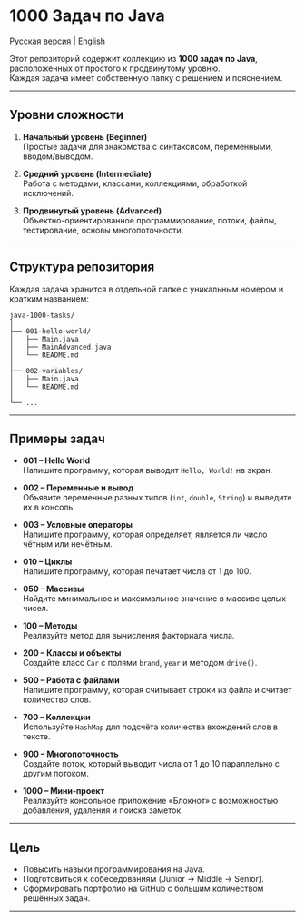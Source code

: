 # 1000 Задач по Java

[Русская версия](README.ru.md) | [English](README.md)

Этот репозиторий содержит коллекцию из **1000 задач по Java**, расположенных от простого к продвинутому уровню.  
Каждая задача имеет собственную папку с решением и пояснением.

---

## Уровни сложности

1. **Начальный уровень (Beginner)**  
   Простые задачи для знакомства с синтаксисом, переменными, вводом/выводом.

2. **Средний уровень (Intermediate)**  
   Работа с методами, классами, коллекциями, обработкой исключений.

3. **Продвинутый уровень (Advanced)**  
   Объектно-ориентированное программирование, потоки, файлы, тестирование, основы многопоточности.

---

## Структура репозитория

Каждая задача хранится в отдельной папке с уникальным номером и кратким названием:

```
java-1000-tasks/
│
├── 001-hello-world/
│   ├── Main.java
│   ├── MainAdvanced.java
│   └── README.md
│
├── 002-variables/
│   ├── Main.java
│   └── README.md
│
└── ...
```

---

## Примеры задач

- **001 – Hello World**  
  Напишите программу, которая выводит `Hello, World!` на экран.

- **002 – Переменные и вывод**  
  Объявите переменные разных типов (`int`, `double`, `String`) и выведите их в консоль.

- **003 – Условные операторы**  
  Напишите программу, которая определяет, является ли число чётным или нечётным.

- **010 – Циклы**  
  Напишите программу, которая печатает числа от 1 до 100.

- **050 – Массивы**  
  Найдите минимальное и максимальное значение в массиве целых чисел.

- **100 – Методы**  
  Реализуйте метод для вычисления факториала числа.

- **200 – Классы и объекты**  
  Создайте класс `Car` с полями `brand`, `year` и методом `drive()`.

- **500 – Работа с файлами**  
  Напишите программу, которая считывает строки из файла и считает количество слов.

- **700 – Коллекции**  
  Используйте `HashMap` для подсчёта количества вхождений слов в тексте.

- **900 – Многопоточность**  
  Создайте поток, который выводит числа от 1 до 10 параллельно с другим потоком.

- **1000 – Мини-проект**  
  Реализуйте консольное приложение «Блокнот» с возможностью добавления, удаления и поиска заметок.

---

##  Цель

- Повысить навыки программирования на Java.  
- Подготовиться к собеседованиям (Junior → Middle → Senior).  
- Сформировать портфолио на GitHub с большим количеством решённых задач.

---

